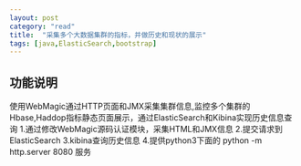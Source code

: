 ```yaml
---
layout: post
category: "read"
title:  "采集多个大数据集群的指标，并做历史和现状的展示"
tags: [java,ElasticSearch,bootstrap]
---
```


## 功能说明

使用WebMagic通过HTTP页面和JMX采集集群信息,监控多个集群的Hbase,Haddop指标静态页面展示，通过ElasticSearch和Kibina实现历史信息查询
    1.通过修改WebMagic源码认证模块，采集HTML和JMX信息
    2.提交请求到ElasticSearch 
    3.kibina查询历史信息
    4.提供python3下面的 python -m http.server 8080 服务
    
